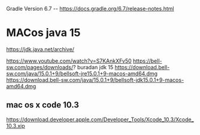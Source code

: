 Gradle Version 6.7 -- https://docs.gradle.org/6.7/release-notes.html

# MACos java 15 
https://jdk.java.net/archive/

https://www.youtube.com/watch?v=S7KAnkXFv50
https://bell-sw.com/pages/downloads/? buradan jdk 15 
https://download.bell-sw.com/java/15.0.1+9/bellsoft-jre15.0.1+9-macos-amd64.dmg
https://download.bell-sw.com/java/15.0.1+9/bellsoft-jdk15.0.1+9-macos-amd64.dmg

## mac os x code 10.3 

https://download.developer.apple.com/Developer_Tools/Xcode_10.3/Xcode_10.3.xip



